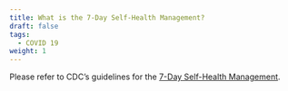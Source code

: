 ```yaml
---
title: What is the 7-Day Self-Health Management?
draft: false
tags:
  - COVID 19
weight: 1
---
```

Please refer to CDC’s guidelines for the [7-Day Self-Health Management](https://www.cdc.gov.tw/En/Category/MPage/FPpjl5VxDwwnSnCpBeTkjA " to CDC Website").